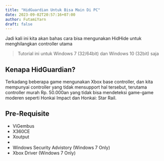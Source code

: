 ```yaml
---
title: "HidGuardian Untuk Bisa Main Di PC"
date: 2023-09-02T20:57:16+07:00
author: FutamiYarn
draft: false
---
```


Jadi kali ini kita akan bahas cara bisa mengunakan HidHide untuk menghilangkan controller utama

> Tutorial ini untuk Windows 7 (32/64bit) dan Windows 10 (32bit) saja

## Kenapa HidGuardian?

Terkadang beberapa game mengunakan Xbox base controller, dan kita mempunyai controller yang tidak mensupport hal tersebut, terutama controller murah Rp. 50.000an yang tidak bisa mendeteksi game-game moderen seperti Honkai Impact dan Honkai: Star Rail.

## Pre-Requisite

- ViGembus
- X360CE
- Xoutput
- 
- Windows Security Advistory (Windows 7 Only)
- Xbox Driver (Windows 7 Only)